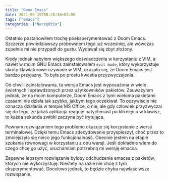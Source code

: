 ```yaml
---
title: "Doom Emacs"
date: 2021-05-15T08:28:58+02:00
tags: ["emacs"]
categories: ["Narzędzia"]
---
```

Ostatnio postanowiłem trochę poeksperymentować z Doom Emacs. Szczerze powiedziawszy próbowałem tego już wcześniej, ale wówczas zupełnie mi nie przypadł do gustu. Wydawał się zbyt złożony.

Kiedy jednak nabyłem większego doświadczenia w korzystaniu z VIM, a nawet w moim GNU Emacs zainstalowałem `evil mode`, który wykorzystuje skróty klawiaturowe używane w VIM, okazało się, że Doom Emacs jest bardzo przyjazny. To była po prostu kwestia przyzwyczajenia. 

Od chwili zainstalowania, ta wersja Emacs jest wyposażona w wiele świetnych i sprawdzonych przez użytkowników pakietów. Zauważyłem jednak, że na moim komputerze, Doom Emacs z tymi wieloma pakietami czasami nie działa tak szybko, jakbym tego oczekiwał. To oczywiście nie oznacza działania w tempie MS Office, o nie, ale gdy człowiek przyzwyczai się do tego, że jakaś aplikacja reaguje natychmiast po kliknięciu w klawisz, to każda sekunda zwłoki zaczyna być irytująca.

Pewnym rozwiązaniem tego problemu okazuje się korzystanie z wersji terminalowej. Dzięki temu Emacs zdecydowanie przyspieszył, choć przez to zmniejszyła się nieco jego funkcjonalność. Obecnie jestem na etapie szukania równowagi w korzystaniu z obu wersji. Jeśli dokładnie wiem do czego chcę go użyć, uruchamiam potrzebną mi wersję emacsa.

Zapewne lepszym rozwiązanie byłoby odchudzenie emacsa z pakietów, których nie wykorzystuję. Niestety na razie nie chcę z tym eksperymentować. Docelowo jednak, to będzie chyba najwłaściwsze rozwiązanie.
